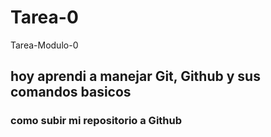 # Tarea-0
Tarea-Modulo-0
## hoy aprendi a manejar Git, Github y sus comandos basicos
### como subir mi repositorio a Github

